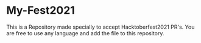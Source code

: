 # My-Fest2021
This is a Repository made specially to accept Hacktoberfest2021 PR's. You are free to use any language and add the file to this repository.
